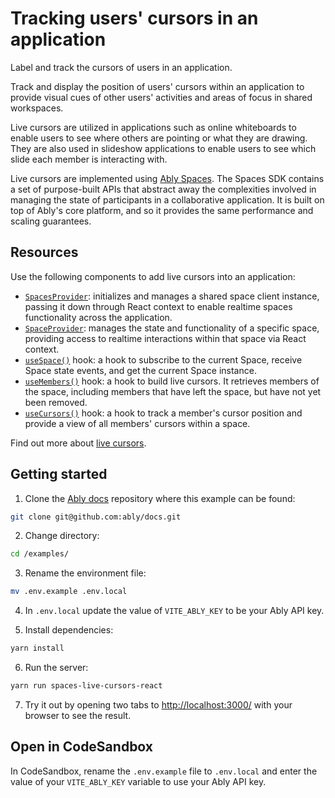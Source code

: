 # Tracking users' cursors in an application

Label and track the cursors of users in an application.

Track and display the position of users' cursors within an application to provide visual cues of other users' activities and areas of focus in shared workspaces.

Live cursors are utilized in applications such as online whiteboards to enable users to see where others are pointing or what they are drawing. They are also used in slideshow applications to enable users to see which slide each member is interacting with.

Live cursors are implemented using [Ably Spaces](/docs/products/spaces). The Spaces SDK contains a set of purpose-built APIs that abstract away the complexities involved in managing the state of participants in a collaborative application. It is built on top of Ably's core platform, and so it provides the same performance and scaling guarantees.

## Resources

Use the following components to add live cursors into an application:

- [`SpacesProvider`](/docs/spaces/react#spaces-provider): initializes and manages a shared space client instance, passing it down through React context to enable realtime spaces functionality across the application.
- [`SpaceProvider`](/docs/spaces/react#spaces-provider): manages the state and functionality of a specific space, providing access to realtime interactions within that space via React context.
- [`useSpace()`](/docs/spaces/react#useSpace) hook: a hook to subscribe to the current Space, receive Space state events, and get the current Space instance.
- [`useMembers()`](/docs/spaces/react#useMembers) hook: a hook to build live cursors. It retrieves members of the space, including members that have left the space, but have not yet been removed.
- [`useCursors()`](/docs/spaces/react#useCursors) hook: a hook to track a member's cursor position and provide a view of all members' cursors within a space.

Find out more about [live cursors](/docs/spaces/cursors).

## Getting started

1. Clone the [Ably docs](https://github.com/ably/docs) repository where this example can be found:

  ```sh
  git clone git@github.com:ably/docs.git
  ```

2. Change directory:

  ```sh
  cd /examples/
  ```

3. Rename the environment file:

  ```sh
  mv .env.example .env.local
  ```

4. In `.env.local` update the value of `VITE_ABLY_KEY` to be your Ably API key.

5. Install dependencies:

  ```sh
  yarn install
  ```

6. Run the server:

  ```sh
  yarn run spaces-live-cursors-react
  ```

7. Try it out by opening two tabs to [http://localhost:3000/](http://localhost:3000/) with your browser to see the result.

## Open in CodeSandbox

In CodeSandbox, rename the `.env.example` file to `.env.local` and enter the value of your `VITE_ABLY_KEY` variable to use your Ably API key.
